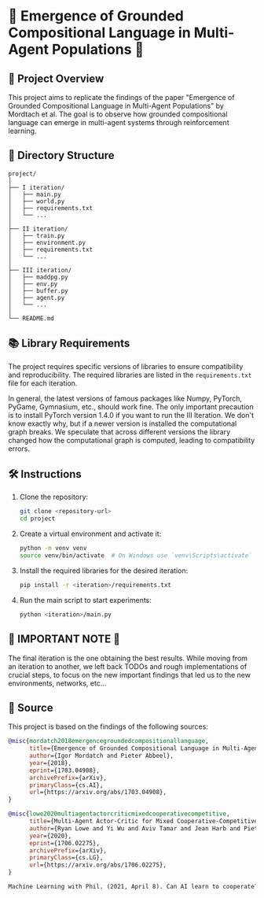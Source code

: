 # 🌟 Emergence of Grounded Compositional Language in Multi-Agent Populations 🌟

## 📜 Project Overview

This project aims to replicate the findings of the paper "Emergence of Grounded Compositional Language in Multi-Agent Populations" by Mordtach et al. The goal is to observe how grounded compositional language can emerge in multi-agent systems through reinforcement learning.

## 📂 Directory Structure

```
project/
│
├── I iteration/
│   ├── main.py
│   ├── world.py
│   ├── requirements.txt
│   └── ...
│
├── II iteration/
│   ├── train.py
│   ├── environment.py
│   ├── requirements.txt
│   └── ...
│
├── III iteration/
│   ├── maddpg.py
│   ├── env.py
│   ├── buffer.py
│   ├── agent.py
│   └── ...
│
└── README.md               
```

## 📚 Library Requirements

The project requires specific versions of libraries to ensure compatibility and reproducibility. The required libraries are listed in the `requirements.txt` file for each iteration.

In general, the latest versions of famous packages like Numpy, PyTorch, PyGame, Gymnasium, etc., should work fine.
The only important precaution is to install PyTorch version 1.4.0 if you want to run the III Iteration. We don't know exactly why, but if a newer version is installed the computational graph breaks. We speculate that across different versions the library changed how the computational graph is computed, leading to compatibility errors.

## 🛠️ Instructions

1. Clone the repository:
   ```sh
   git clone <repository-url>
   cd project
   ```

2. Create a virtual environment and activate it:
   ```sh
   python -m venv venv
   source venv/bin/activate  # On Windows use `venv\Scripts\activate`
   ```

3. Install the required libraries for the desired iteration:
   ```sh
   pip install -r <iteration>/requirements.txt
   ```

4. Run the main script to start experiments:
   ```sh
   python <iteration>/main.py
   ```

## 🚨 IMPORTANT NOTE 🚨

The final iteration is the one obtaining the best results. While moving from an iteration to another, we left back TODOs and rough implementations of crucial steps, to focus on the new important findings that led us to the new environments, networks, etc...

## 📖 Source

This project is based on the findings of the following sources:

```bibtex
@misc{mordatch2018emergencegroundedcompositionallanguage,
      title={Emergence of Grounded Compositional Language in Multi-Agent Populations}, 
      author={Igor Mordatch and Pieter Abbeel},
      year={2018},
      eprint={1703.04908},
      archivePrefix={arXiv},
      primaryClass={cs.AI},
      url={https://arxiv.org/abs/1703.04908}, 
}

@misc{lowe2020multiagentactorcriticmixedcooperativecompetitive,
      title={Multi-Agent Actor-Critic for Mixed Cooperative-Competitive Environments}, 
      author={Ryan Lowe and Yi Wu and Aviv Tamar and Jean Harb and Pieter Abbeel and Igor Mordatch},
      year={2020},
      eprint={1706.02275},
      archivePrefix={arXiv},
      primaryClass={cs.LG},
      url={https://arxiv.org/abs/1706.02275}, 
}

```

```md
Machine Learning with Phil. (2021, April 8). Can AI learn to cooperate? Multi Agent Deep Deterministic Policy Gradients (MADDPG) in PyTorch [Video]. YouTube. https://www.youtube.com/watch?v=tZTQ6S9PfkE
```